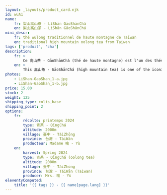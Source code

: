 ```yaml
---
layout: _layouts/product_card.njk
id: wuA1
name:
    fr: 梨山高山茶 - LíShān GāoShānChá
    en: 梨山高山茶 - LíShān GāoShānChá
mini_descr:
    fr: thé wulong traditionnel de haute montagne de Taïwan
    en: traditional high mountain oolong tea from Taiwan
tags: ['produit', 'cha']
description: 
    fr: >
        Ce 高山茶 - GāoShānChá (thé de haute montagne) est l'un des thés 烏龍 - WūLóng emblématiques de 臺灣 - Táiwān. 梨山 - LíShān est situé à 臺中市 - TáiZhōng à une altitude moyenne de 2000 mètres. Il n'y a que deux récoltes par an. En raison de la grande différence de température entre le jour et la nuit, le thé pousse lentement et les feuilles sont plus épaisses. Dans les montagnes avec les nuages et la brume persistante, la durée d'ensoleillement est courte, ce qui réduit la teneur en catéchines et donc l'astringence.
    en: >
        This 高山茶 - GāoShānChá (high mountain tea) is one of the iconic 烏龍 - WūLóng teas of 臺灣 - Táiwān. 梨山 - LíShān is located in 臺中市 - TáiZhōng at an average altitude of 2000 meters. There are only two harvests per year. Due to the significant temperature difference between day and night, the tea grows slowly, resulting in thicker leaves. In the mountains with persistent clouds and mist, sunlight duration is short, reducing catechin content and thus astringency.
photos:
    - LiShan-GaoShan_1-a.jpg
    - LiShan-GaoShan_1-b.jpg
price: 15.00
stock: 2
weight: 125
shipping_type: colis_base
shipping_point: 2
options:
    fr:
        récolte: printemps 2024
        type: 青茶 - QīngChá
        altitude: 2000m
        village: 臺中 - TáiZhōng
        province: 台灣 - TáiWān
        producteur: Madame 喻 - Yù
    en:
        harvest: Spring 2024
        type: 青茶 - QīngChá (oolong tea)
        altitude: 2000m
        village: 臺中 - TáiZhōng
        province: 台灣 - TáiWān (Taiwan)
        producer: Mrs. 喻 - Yù
eleventyComputed:
    title: '{{ tags }} - {{ name[page.lang] }}'
---
```

